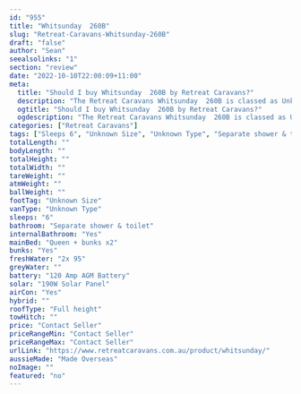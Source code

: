 ```yaml
---
id: "955"
title: "Whitsunday  260B"
slug: "Retreat-Caravans-Whitsunday-260B"
draft: "false"
author: "Sean"
seealsolinks: "1"
section: "review"
date: "2022-10-10T22:00:09+11:00"
meta:
  title: "Should I buy Whitsunday  260B by Retreat Caravans?"
  description: "The Retreat Caravans Whitsunday  260B is classed as Unknown Type, and sleeps 6 people. It is Made Overseas and comes in at Unknown Size. It generally has Separate shower & toilet."
  ogtitle: "Should I buy Whitsunday  260B by Retreat Caravans?"
  ogdescription: "The Retreat Caravans Whitsunday  260B is classed as Unknown Type, and sleeps 6 people. It is Made Overseas and comes in at Unknown Size. It generally has Separate shower & toilet."
categories: ["Retreat Caravans"]
tags: ["Sleeps 6", "Unknown Size", "Unknown Type", "Separate shower & toilet", "Full height", "Price Unknown", "Made Overseas"]
totalLength: ""
bodyLength: ""
totalHeight: ""
totalWidth: ""
tareWeight: ""
atmWeight: ""
ballWeight: ""
footTag: "Unknown Size"
vanType: "Unknown Type"
sleeps: "6"
bathroom: "Separate shower & toilet"
internalBathroom: "Yes"
mainBed: "Queen + bunks x2"
bunks: "Yes"
freshWater: "2x 95"
greyWater: ""
battery: "120 Amp AGM Battery"
solar: "190W Solar Panel"
airCon: "Yes"
hybrid: ""
roofType: "Full height"
towHitch: ""
price: "Contact Seller"
priceRangeMin: "Contact Seller"
priceRangeMax: "Contact Seller"
urlLink: "https://www.retreatcaravans.com.au/product/whitsunday/"
aussieMade: "Made Overseas"
noImage: ""
featured: "no"
---
```

